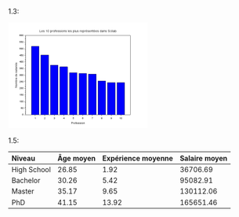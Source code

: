 1.3:

<img src="./img/1.png"></div>

1.5:

| Niveau      |  Âge moyen     |  Expérience moyenne      |  Salaire moyen     | 
| :---        |   :---        |     :---        |   :---        | 
| High School |      26.85 |                 1.92 |      36706.69
| Bachelor  |    30.26 |                 5.42 |      95082.91
| Master |  35.17 |                 9.65 |     130112.06
| PhD |  41.15 |                13.92 |     165651.46